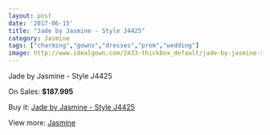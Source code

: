 ```yaml
---
layout: post
date: '2017-06-15'
title: "Jade by Jasmine - Style J4425"
category: Jasmine
tags: ["charming","gowns","dresses","prom","wedding"]
image: http://www.idealgown.com/2433-thickbox_default/jade-by-jasmine-style-j4425.jpg
---
```

Jade by Jasmine - Style J4425

On Sales: **$187.995**
<a href="https://www.idealgown.com/en/jasmine/1142-jade-by-jasmine-style-j4425.html"><amp-img layout="responsive" width="600" height="600" src="//www.idealgown.com/2433-thickbox_default/jade-by-jasmine-style-j4425.jpg" alt="Jade by Jasmine - Style J4425 0" /></a>
<a href="https://www.idealgown.com/en/jasmine/1142-jade-by-jasmine-style-j4425.html"><amp-img layout="responsive" width="600" height="600" src="//www.idealgown.com/2434-thickbox_default/jade-by-jasmine-style-j4425.jpg" alt="Jade by Jasmine - Style J4425 1" /></a>

Buy it: [Jade by Jasmine - Style J4425](https://www.idealgown.com/en/jasmine/1142-jade-by-jasmine-style-j4425.html "Jade by Jasmine - Style J4425")

View more: [Jasmine](https://www.idealgown.com/en/14-jasmine "Jasmine")